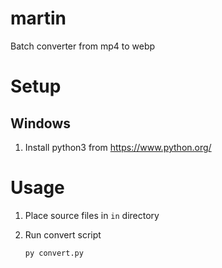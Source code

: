 # martin
Batch converter from mp4 to webp

# Setup

## Windows

1. Install python3 from https://www.python.org/

# Usage

1. Place source files in `in` directory

2. Run convert script
    ```
    py convert.py
    ```
